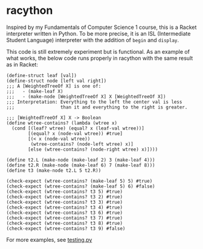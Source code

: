 # racython

Inspired by my Fundamentals of Computer Science 1 course, this is a Racket interpreter written in Python. To be more precise, it is an ISL (Intermediate Student Language) interpreter with the addition of ```begin``` and ```display```. 

This code is still extremely experiment but is functional. As an example of what works, the below code runs properly in racython with the same result as in Racket: 

``` racket
(define-struct leaf [val])
(define-struct node [left val right])
;;; A [WeightedTreeOf X] is one of:
;;;   - (make-leaf X)
;;;   - (make-node [WeightedTreeOf X] X [WeightedTreeOf X])
;;; Interpretation: Everything to the left the center val is less
;;;                 than it and everything to the right is greater.

;;; [WeightedTreeOf X] X -> Boolean
(define wtree-contains? (lambda (wtree x)
  (cond [(leaf? wtree) (equal? x (leaf-val wtree))]
        [(equal? x (node-val wtree)) #true]
        [(< x (node-val wtree))
         (wtree-contains? (node-left wtree) x)]
        [else (wtree-contains? (node-right wtree) x)])))
        
(define t2.L (make-node (make-leaf 2) 3 (make-leaf 4)))
(define t2.R (make-node (make-leaf 6) 7 (make-leaf 8)))
(define t3 (make-node t2.L 5 t2.R))

(check-expect (wtree-contains? (make-leaf 5) 5) #true)
(check-expect (wtree-contains? (make-leaf 5) 6) #false)
(check-expect (wtree-contains? t3 5) #true)
(check-expect (wtree-contains? t3 2) #true)
(check-expect (wtree-contains? t3 3) #true)
(check-expect (wtree-contains? t3 4) #true)
(check-expect (wtree-contains? t3 6) #true)
(check-expect (wtree-contains? t3 7) #true)
(check-expect (wtree-contains? t3 8) #true)
(check-expect (wtree-contains? t3 9) #false)
```

For more examples, see [testing.py](https://github.com/ddworken/racython/blob/master/testing.py)
